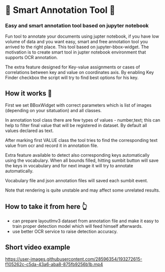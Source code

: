 # :wave: Smart Annotation Tool :wave:
### Easy and smart annotation tool based on jupyter notebook 

Fun tool to annotate your documents using jupter notebook, if you have low volume of data and you want easy, smart and free annotation tool you arrived to the right place. This tool based on jupyter-bbox-widget.
The motivation is to create smart tool in jupter notebook environment that supports OCR annotation.

The extra feature designed for Key-value assignments or cases of correlations between key and value on coordinates axis.
By enabling Key Finder checkbox the script will try to find best options for his key.


## How it works :vulcan_salute:
First we set BBoxWidget with correct parameters which is list of images (depending on your sitatuation) and all classes.

In annotation tool class there are few types of values - number,text; this can help to filter final value that will be registered in dataset.
By default all values declared as text.

After marking first VALUE class the tool tries to find the corresponding text value from ocr and record it in annotation file.

Extra feature available to detect also corresponding keys automatically using the vocabulary. 
When all bounds filled, hitting sumbit button will save the keys in vocabulary and for next image it will try to annotate automatically.

Vocabulary file and json annotation files will saved each sumbit event.

Note that rendering is quite unstable and may affect some unrelated results.


## How to take it from here :point_up_2:
- can prepare layoutlmv3 dataset from annotation file and make it easy to train proper detection model which will feed himself afterwards.
- use better OCR service to raise detection accuracy.


## Short video example
https://user-images.githubusercontent.com/28596354/193272615-f105262c-c5da-43a6-aba8-875fb9256b1b.mp4

